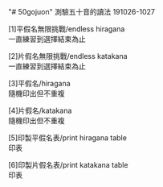 "# 50gojuon" 
測驗五十音的讀法
191026-1027

[1]平假名無限挑戰/endless hiragana  
    一直練習到選擇結束為止
    
[2]片假名無限挑戰/endless katakana     
    一直練習到選擇結束為止
    
[3]平假名/hiragana           
    隨機印出但不重複
    
[4]片假名/katakana     
    隨機印出但不重複

[5]印製平假名表/print hiragana table  
    印表
    
[6]印製片假名表/print katakana table  
    印表
